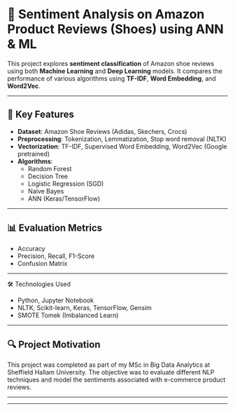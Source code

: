 # 🧠 Sentiment Analysis on Amazon Product Reviews (Shoes) using ANN & ML

This project explores **sentiment classification** of Amazon shoe reviews using both **Machine Learning** and **Deep Learning** models. It compares the performance of various algorithms using **TF-IDF**, **Word Embedding**, and **Word2Vec**.

---

## 📌 Key Features

- **Dataset**: Amazon Shoe Reviews (Adidas, Skechers, Crocs)
- **Preprocessing**: Tokenization, Lemmatization, Stop word removal (NLTK)
- **Vectorization**: TF-IDF, Supervised Word Embedding, Word2Vec (Google pretrained)
- **Algorithms**:
  - Random Forest
  - Decision Tree
  - Logistic Regression (SGD)
  - Naïve Bayes
  - ANN (Keras/TensorFlow)

---

## 📊 Evaluation Metrics

- Accuracy
- Precision, Recall, F1-Score
- Confusion Matrix

---
🛠️ Technologies Used

- Python, Jupyter Notebook
- NLTK, Scikit-learn, Keras, TensorFlow, Gensim
- SMOTE Tomek (Imbalanced Learn)

---

## 🔍 Project Motivation

This project was completed as part of my MSc in Big Data Analytics at Sheffield Hallam University. The objective was to evaluate different NLP techniques and model the sentiments associated with e-commerce product reviews.

---



---


